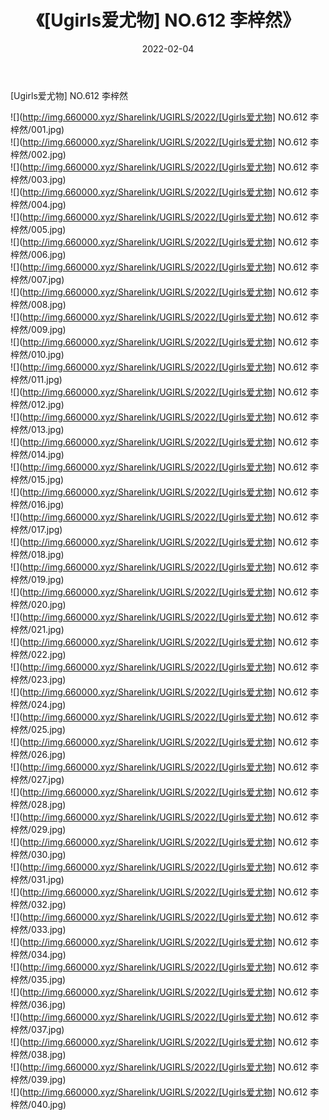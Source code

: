 ﻿---
layout: post
title:  《[Ugirls爱尤物] NO.612 李梓然》
date:   2022-02-04
img: http://img.660000.xyz/Sharelink/UGIRLS/2022/[Ugirls爱尤物] NO.612 李梓然/000.jpg
categories: [美女, 清纯, 唯美]
---

[Ugirls爱尤物] NO.612 李梓然

 ![](http://img.660000.xyz/Sharelink/UGIRLS/2022/[Ugirls爱尤物] NO.612 李梓然/001.jpg) <br>![](http://img.660000.xyz/Sharelink/UGIRLS/2022/[Ugirls爱尤物] NO.612 李梓然/002.jpg) <br>![](http://img.660000.xyz/Sharelink/UGIRLS/2022/[Ugirls爱尤物] NO.612 李梓然/003.jpg) <br>![](http://img.660000.xyz/Sharelink/UGIRLS/2022/[Ugirls爱尤物] NO.612 李梓然/004.jpg) <br>![](http://img.660000.xyz/Sharelink/UGIRLS/2022/[Ugirls爱尤物] NO.612 李梓然/005.jpg) <br>![](http://img.660000.xyz/Sharelink/UGIRLS/2022/[Ugirls爱尤物] NO.612 李梓然/006.jpg) <br>![](http://img.660000.xyz/Sharelink/UGIRLS/2022/[Ugirls爱尤物] NO.612 李梓然/007.jpg) <br>![](http://img.660000.xyz/Sharelink/UGIRLS/2022/[Ugirls爱尤物] NO.612 李梓然/008.jpg) <br>![](http://img.660000.xyz/Sharelink/UGIRLS/2022/[Ugirls爱尤物] NO.612 李梓然/009.jpg) <br>![](http://img.660000.xyz/Sharelink/UGIRLS/2022/[Ugirls爱尤物] NO.612 李梓然/010.jpg) <br>![](http://img.660000.xyz/Sharelink/UGIRLS/2022/[Ugirls爱尤物] NO.612 李梓然/011.jpg) <br>![](http://img.660000.xyz/Sharelink/UGIRLS/2022/[Ugirls爱尤物] NO.612 李梓然/012.jpg) <br>![](http://img.660000.xyz/Sharelink/UGIRLS/2022/[Ugirls爱尤物] NO.612 李梓然/013.jpg) <br>![](http://img.660000.xyz/Sharelink/UGIRLS/2022/[Ugirls爱尤物] NO.612 李梓然/014.jpg) <br>![](http://img.660000.xyz/Sharelink/UGIRLS/2022/[Ugirls爱尤物] NO.612 李梓然/015.jpg) <br>![](http://img.660000.xyz/Sharelink/UGIRLS/2022/[Ugirls爱尤物] NO.612 李梓然/016.jpg) <br>![](http://img.660000.xyz/Sharelink/UGIRLS/2022/[Ugirls爱尤物] NO.612 李梓然/017.jpg) <br>![](http://img.660000.xyz/Sharelink/UGIRLS/2022/[Ugirls爱尤物] NO.612 李梓然/018.jpg) <br>![](http://img.660000.xyz/Sharelink/UGIRLS/2022/[Ugirls爱尤物] NO.612 李梓然/019.jpg) <br>![](http://img.660000.xyz/Sharelink/UGIRLS/2022/[Ugirls爱尤物] NO.612 李梓然/020.jpg) <br>![](http://img.660000.xyz/Sharelink/UGIRLS/2022/[Ugirls爱尤物] NO.612 李梓然/021.jpg) <br>![](http://img.660000.xyz/Sharelink/UGIRLS/2022/[Ugirls爱尤物] NO.612 李梓然/022.jpg) <br>![](http://img.660000.xyz/Sharelink/UGIRLS/2022/[Ugirls爱尤物] NO.612 李梓然/023.jpg) <br>![](http://img.660000.xyz/Sharelink/UGIRLS/2022/[Ugirls爱尤物] NO.612 李梓然/024.jpg) <br>![](http://img.660000.xyz/Sharelink/UGIRLS/2022/[Ugirls爱尤物] NO.612 李梓然/025.jpg) <br>![](http://img.660000.xyz/Sharelink/UGIRLS/2022/[Ugirls爱尤物] NO.612 李梓然/026.jpg) <br>![](http://img.660000.xyz/Sharelink/UGIRLS/2022/[Ugirls爱尤物] NO.612 李梓然/027.jpg) <br>![](http://img.660000.xyz/Sharelink/UGIRLS/2022/[Ugirls爱尤物] NO.612 李梓然/028.jpg) <br>![](http://img.660000.xyz/Sharelink/UGIRLS/2022/[Ugirls爱尤物] NO.612 李梓然/029.jpg) <br>![](http://img.660000.xyz/Sharelink/UGIRLS/2022/[Ugirls爱尤物] NO.612 李梓然/030.jpg) <br>![](http://img.660000.xyz/Sharelink/UGIRLS/2022/[Ugirls爱尤物] NO.612 李梓然/031.jpg) <br>![](http://img.660000.xyz/Sharelink/UGIRLS/2022/[Ugirls爱尤物] NO.612 李梓然/032.jpg) <br>![](http://img.660000.xyz/Sharelink/UGIRLS/2022/[Ugirls爱尤物] NO.612 李梓然/033.jpg) <br>![](http://img.660000.xyz/Sharelink/UGIRLS/2022/[Ugirls爱尤物] NO.612 李梓然/034.jpg) <br>![](http://img.660000.xyz/Sharelink/UGIRLS/2022/[Ugirls爱尤物] NO.612 李梓然/035.jpg) <br>![](http://img.660000.xyz/Sharelink/UGIRLS/2022/[Ugirls爱尤物] NO.612 李梓然/036.jpg) <br>![](http://img.660000.xyz/Sharelink/UGIRLS/2022/[Ugirls爱尤物] NO.612 李梓然/037.jpg) <br>![](http://img.660000.xyz/Sharelink/UGIRLS/2022/[Ugirls爱尤物] NO.612 李梓然/038.jpg) <br>![](http://img.660000.xyz/Sharelink/UGIRLS/2022/[Ugirls爱尤物] NO.612 李梓然/039.jpg) <br>![](http://img.660000.xyz/Sharelink/UGIRLS/2022/[Ugirls爱尤物] NO.612 李梓然/040.jpg) <br>
